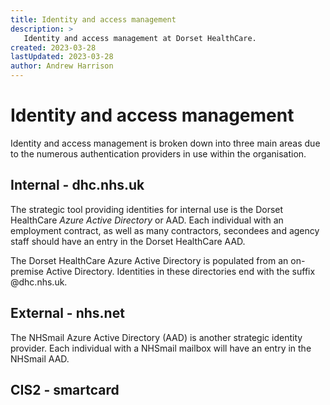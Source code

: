 ```yaml
---
title: Identity and access management
description: >
   Identity and access management at Dorset HealthCare.
created: 2023-03-28
lastUpdated: 2023-03-28
author: Andrew Harrison
---
```


# Identity and access management

Identity and access management is broken down into three main areas due to the numerous authentication providers in use within the organisation.

## Internal - dhc.nhs.uk
The strategic tool providing identities for internal use is the Dorset HealthCare *Azure Active Directory* or AAD. Each individual with an employment contract, as well as many contractors, secondees and agency staff should have an entry in the Dorset HealthCare AAD.

The Dorset HealthCare Azure Active Directory is populated from an on-premise Active Directory. Identities in these directories end with the suffix @dhc.nhs.uk.

## External - nhs.net
The NHSmail Azure Active Directory (AAD) is another strategic identity provider. Each individual with a NHSmail mailbox will have an entry in the NHSmail AAD.

## CIS2 - smartcard